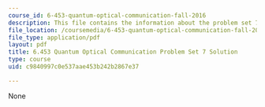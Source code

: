 ```yaml
---
course_id: 6-453-quantum-optical-communication-fall-2016
description: This file contains the information about the problem set 7 solution.
file_location: /coursemedia/6-453-quantum-optical-communication-fall-2016/c9840997c0e537aae453b242b2867e37_MIT6_453F16_ps7_sol.pdf
file_type: application/pdf
layout: pdf
title: 6.453 Quantum Optical Communication Problem Set 7 Solution
type: course
uid: c9840997c0e537aae453b242b2867e37

---
```

None